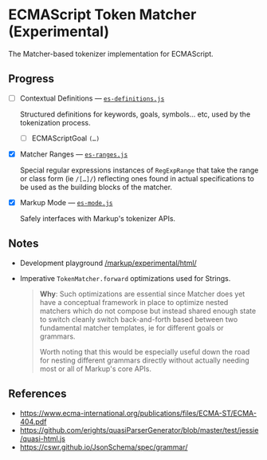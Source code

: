 ﻿# ECMAScript Token Matcher (Experimental)

The Matcher-based tokenizer implementation for ECMAScript.

## Progress

- [ ] Contextual Definitions — [`es-definitions.js`](./es-definitions.js)

  Structured definitions for keywords, goals, symbols… etc, used by the tokenization process.

  - [ ] ECMAScriptGoal `(…)`

  <!--

  Special subset of ECMAScriptGoal grammar specific to the PrimaryExpression production further restricted to derivatives of NullLiteral, BooleanLiteral, NumericLiteral, StringLiteral, ObjectLiteral, and ArrayLiteral.


    - [x] ECMAScriptStringGoal `"…"`
      - [x] Loose
      - [x] Strict
    - [ ] ECMAScriptArrayGoal `[…]`
      - [x] Loose
      - [ ] Strict
    - [ ] ECMAScriptOpenTagGoal `{…}`
      - [x] Loose
      - [ ] Strict

    -->

- [x] Matcher Ranges — [`es-ranges.js`](./es-ranges.js)

  Special regular expressions instances of `RegExpRange` that take the range or class form (ie `/[…]/`) reflecting ones found in actual specifications to be used as the building blocks of the matcher.

  <!--

  - [x] ControlCharacter `\0-\x1F`
    - [x] NullCharacter `\0`
  - [x] DecimalDigit `0-9`
  - [x] HexDigit `0-9a-fA-F`
    - [x] HexLetter `a-fA-F`

  ->


- [x] Matcher Template — [`es-matcher.js`](./es-matcher.js)

  The actual template expression used to define an internal instance of the matcher used as a template to create additional instances for matching.

  <!--

  - [x] Break
  - [x] Whitespace
  - [x] String
    - [x] Quote
    - [x] Escapes
    - [x] Fault
  - [x] Opener
  - [x] Closer
  - [x] Operator
  - [x] Keyword
  - [x] Number
  - [x] Fallthrough

  -->

- [x] Markup Mode — [`es-mode.js`](./es-mode.js)

  Safely interfaces with Markup's tokenizer APIs.

## Notes

- Development playground [/markup/experimental/html/](./../../../../experimental/es/)

- Imperative `TokenMatcher.forward` optimizations used for Strings.

  > **Why**: Such optimizations are essential since Matcher does yet have a conceptual framework in place to optimize nested matchers which do not compose but instead shared enough state to switch cleanly switch back-and-forth based between two fundamental matcher templates, ie for different goals or grammars.
  >
  > Worth noting that this would be especially useful down the road for nesting different grammars directly without actually needing most or all of Markup's core APIs.

## References

- https://www.ecma-international.org/publications/files/ECMA-ST/ECMA-404.pdf
- https://github.com/erights/quasiParserGenerator/blob/master/test/jessie/quasi-html.js
- https://cswr.github.io/JsonSchema/spec/grammar/
